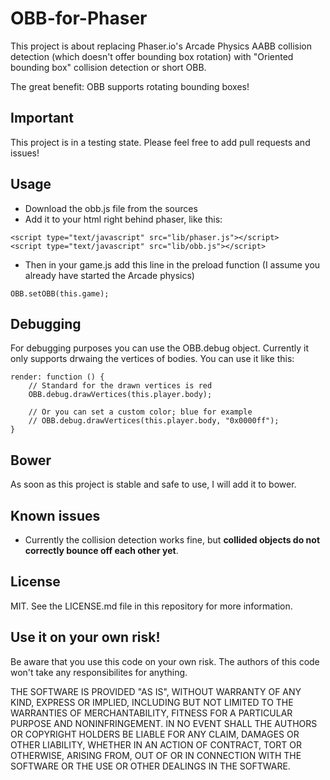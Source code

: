 # OBB-for-Phaser
This project is about replacing Phaser.io's Arcade Physics AABB collision detection (which doesn't offer bounding box rotation) with "Oriented bounding box" collision detection or short OBB.

The great benefit: OBB supports rotating bounding boxes!

## Important
This project is in a testing state. Please feel free to add pull requests and issues!

## Usage
- Download the obb.js file from the sources
- Add it to your html right behind phaser, like this:
```
<script type="text/javascript" src="lib/phaser.js"></script>
<script type="text/javascript" src="lib/obb.js"></script>
```
- Then in your game.js add this line in the preload function (I assume you already have started the Arcade physics)
```
OBB.setOBB(this.game);
```

## Debugging
For debugging purposes you can use the OBB.debug object. Currently it only supports drwaing the vertices of bodies.
You can use it like this:
```
render: function () {
    // Standard for the drawn vertices is red
    OBB.debug.drawVertices(this.player.body);

    // Or you can set a custom color; blue for example
    // OBB.debug.drawVertices(this.player.body, "0x0000ff");
}
```

## Bower
As soon as this project is stable and safe to use, I will add it to bower.

## Known issues
- Currently the collision detection works fine, but **collided objects do not correctly bounce off each other yet**.

## License
MIT. See the LICENSE.md file in this repository for more information.

## Use it on your own risk!
Be aware that you use this code on your own risk. The authors of this code won't take any responsibilites for anything.

THE SOFTWARE IS PROVIDED "AS IS", WITHOUT WARRANTY OF ANY KIND, EXPRESS OR
IMPLIED, INCLUDING BUT NOT LIMITED TO THE WARRANTIES OF MERCHANTABILITY,
FITNESS FOR A PARTICULAR PURPOSE AND NONINFRINGEMENT. IN NO EVENT SHALL THE
AUTHORS OR COPYRIGHT HOLDERS BE LIABLE FOR ANY CLAIM, DAMAGES OR OTHER
LIABILITY, WHETHER IN AN ACTION OF CONTRACT, TORT OR OTHERWISE, ARISING FROM,
OUT OF OR IN CONNECTION WITH THE SOFTWARE OR THE USE OR OTHER DEALINGS IN THE
SOFTWARE.

